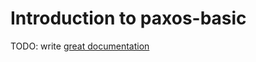 # Introduction to paxos-basic

TODO: write [great documentation](http://jacobian.org/writing/what-to-write/)
